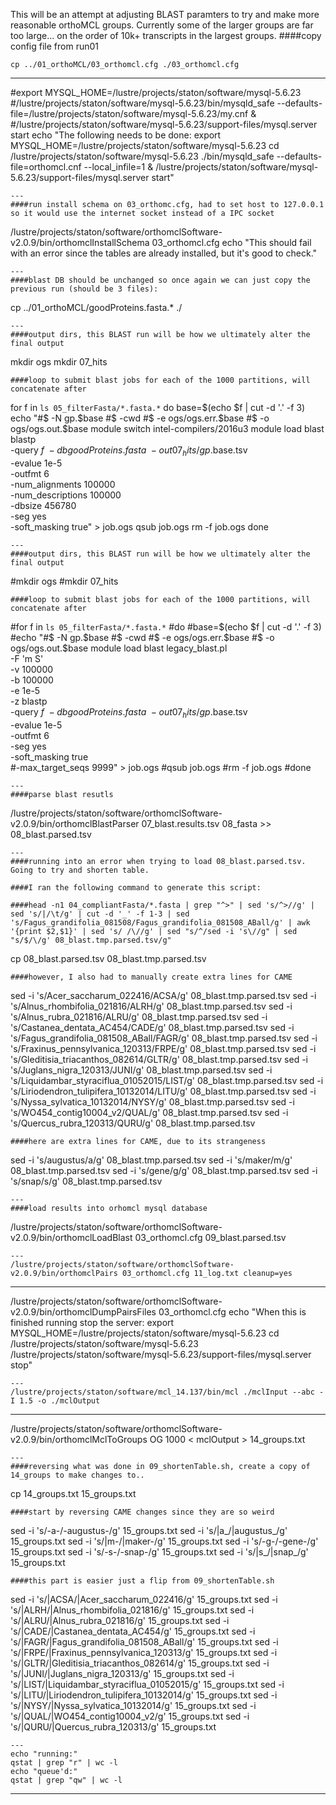This will be an attempt at adjusting BLAST paramters to try and make more reasonable orthoMCL groups. Currently some of the larger groups are far too large... on the order of 10k+ transcripts in the largest groups.
####copy config file from run01
```
cp ../01_orthoMCL/03_orthomcl.cfg ./03_orthomcl.cfg
```
---
#export MYSQL_HOME=/lustre/projects/staton/software/mysql-5.6.23
#/lustre/projects/staton/software/mysql-5.6.23/bin/mysqld_safe --defaults-file=/lustre/projects/staton/software/mysql-5.6.23/my.cnf &
#/lustre/projects/staton/software/mysql-5.6.23/support-files/mysql.server start
echo "The following needs to be done:
export MYSQL_HOME=/lustre/projects/staton/software/mysql-5.6.23
cd /lustre/projects/staton/software/mysql-5.6.23
./bin/mysqld_safe --defaults-file=orthomcl.cnf --local_infile=1 &
/lustre/projects/staton/software/mysql-5.6.23/support-files/mysql.server start"
```
---
####run install schema on 03_orthomc.cfg, had to set host to 127.0.0.1 so it would use the internet socket instead of a IPC socket
```
/lustre/projects/staton/software/orthomclSoftware-v2.0.9/bin/orthomclInstallSchema 03_orthomcl.cfg
echo "This should fail with an error since the tables are already installed, but it's good to check."
```
---
####blast DB should be unchanged so once again we can just copy the previous run (should be 3 files):
```
cp ../01_orthoMCL/goodProteins.fasta.* ./
```
---
####output dirs, this BLAST run will be how we ultimately alter the final output
```
mkdir ogs
mkdir 07_hits
```
####loop to submit blast jobs for each of the 1000 partitions, will concatenate after
```
for f in `ls 05_filterFasta/*.fasta.*`
do
base=$(echo $f | cut -d '.' -f 3)
echo "#$ -N gp.$base
#$ -cwd
#$ -e ogs/ogs.err.$base
#$ -o ogs/ogs.out.$base
module switch intel-compilers/2016u3
module load blast
blastp \
-query $f \
-db goodProteins.fasta \
-out 07_hits/gp.$base.tsv \
-evalue 1e-5 \
-outfmt 6 \
-num_alignments 100000 \
-num_descriptions 100000 \
-dbsize 456780 \
-seg yes \
-soft_masking true" > job.ogs
qsub job.ogs
rm -f job.ogs
done
```
---
####output dirs, this BLAST run will be how we ultimately alter the final output
```
#mkdir ogs
#mkdir 07_hits
```
####loop to submit blast jobs for each of the 1000 partitions, will concatenate after
```
#for f in `ls 05_filterFasta/*.fasta.*`
#do
#base=$(echo $f | cut -d '.' -f 3)
#echo "#$ -N gp.$base
#$ -cwd
#$ -e ogs/ogs.err.$base
#$ -o ogs/ogs.out.$base
module load blast
legacy_blast.pl \
-F 'm S' \
-v 100000 \
-b 100000 \
-e 1e-5 \
-z 
blastp \
-query $f \
-db goodProteins.fasta \
-out 07_hits/gp.$base.tsv \
-evalue 1e-5 \
-outfmt 6 \
-seg yes \
-soft_masking true \
#-max_target_seqs 9999" > job.ogs
#qsub job.ogs
#rm -f job.ogs
#done
```
---
####parse blast resutls
```
/lustre/projects/staton/software/orthomclSoftware-v2.0.9/bin/orthomclBlastParser 07_blast.results.tsv 08_fasta >> 08_blast.parsed.tsv
```
---
####running into an error when trying to load 08_blast.parsed.tsv. Going to try and shorten table. 
```
```
####I ran the following command to generate this script:
```
```
####head -n1 04_compliantFasta/*.fasta | grep "^>" | sed 's/^>//g' | sed 's/|/\t/g' | cut -d '_' -f 1-3 | sed 's/Fagus_grandifolia_081508/Fagus_grandifolia_081508_ABall/g' | awk '{print $2,$1}' | sed 's/ /\//g' | sed "s/^/sed -i 's\//g" | sed "s/$/\/g' 08_blast.tmp.parsed.tsv/g"
```
cp 08_blast.parsed.tsv 08_blast.tmp.parsed.tsv
```
####however, I also had to manually create extra lines for CAME
```
sed -i 's/Acer_saccharum_022416/ACSA/g' 08_blast.tmp.parsed.tsv
sed -i 's/Alnus_rhombifolia_021816/ALRH/g' 08_blast.tmp.parsed.tsv
sed -i 's/Alnus_rubra_021816/ALRU/g' 08_blast.tmp.parsed.tsv
sed -i 's/Castanea_dentata_AC454/CADE/g' 08_blast.tmp.parsed.tsv
sed -i 's/Fagus_grandifolia_081508_ABall/FAGR/g' 08_blast.tmp.parsed.tsv
sed -i 's/Fraxinus_pennsylvanica_120313/FRPE/g' 08_blast.tmp.parsed.tsv
sed -i 's/Gleditisia_triacanthos_082614/GLTR/g' 08_blast.tmp.parsed.tsv
sed -i 's/Juglans_nigra_120313/JUNI/g' 08_blast.tmp.parsed.tsv
sed -i 's/Liquidambar_styraciflua_01052015/LIST/g' 08_blast.tmp.parsed.tsv
sed -i 's/Liriodendron_tulipifera_10132014/LITU/g' 08_blast.tmp.parsed.tsv
sed -i 's/Nyssa_sylvatica_10132014/NYSY/g' 08_blast.tmp.parsed.tsv
sed -i 's/WO454_contig10004_v2/QUAL/g' 08_blast.tmp.parsed.tsv
sed -i 's/Quercus_rubra_120313/QURU/g' 08_blast.tmp.parsed.tsv
```
####here are extra lines for CAME, due to its strangeness
```
sed -i 's/augustus/a/g' 08_blast.tmp.parsed.tsv
sed -i 's/maker/m/g' 08_blast.tmp.parsed.tsv
sed -i 's/gene/g/g' 08_blast.tmp.parsed.tsv
sed -i 's/snap/s/g' 08_blast.tmp.parsed.tsv
```
---
####load results into orhomcl mysql database
```
/lustre/projects/staton/software/orthomclSoftware-v2.0.9/bin/orthomclLoadBlast 03_orthomcl.cfg 09_blast.parsed.tsv
```
---
/lustre/projects/staton/software/orthomclSoftware-v2.0.9/bin/orthomclPairs 03_orthomcl.cfg 11_log.txt cleanup=yes
```
---
/lustre/projects/staton/software/orthomclSoftware-v2.0.9/bin/orthomclDumpPairsFiles 03_orthomcl.cfg
echo "When this is finished running stop the server:
export MYSQL_HOME=/lustre/projects/staton/software/mysql-5.6.23
cd /lustre/projects/staton/software/mysql-5.6.23
/lustre/projects/staton/software/mysql-5.6.23/support-files/mysql.server stop"
```
---
/lustre/projects/staton/software/mcl_14.137/bin/mcl ./mclInput --abc -I 1.5 -o ./mclOutput
```
---
/lustre/projects/staton/software/orthomclSoftware-v2.0.9/bin/orthomclMclToGroups OG 1000 < mclOutput > 14_groups.txt
```
---
####reversing what was done in 09_shortenTable.sh, create a copy of 14_groups to make changes to..
```
cp 14_groups.txt 15_groups.txt
```
####start by reversing CAME changes since they are so weird
```
sed -i 's/-a-/-augustus-/g' 15_groups.txt
sed -i 's/|a_/|augustus_/g' 15_groups.txt
sed -i 's/|m-/|maker-/g' 15_groups.txt
sed -i 's/-g-/-gene-/g' 15_groups.txt
sed -i 's/-s-/-snap-/g' 15_groups.txt
sed -i 's/|s_/|snap_/g' 15_groups.txt
```
####this part is easier just a flip from 09_shortenTable.sh
```
sed -i 's/|ACSA/|Acer_saccharum_022416/g' 15_groups.txt
sed -i 's/|ALRH/|Alnus_rhombifolia_021816/g' 15_groups.txt
sed -i 's/|ALRU/|Alnus_rubra_021816/g' 15_groups.txt
sed -i 's/|CADE/|Castanea_dentata_AC454/g' 15_groups.txt
sed -i 's/|FAGR/|Fagus_grandifolia_081508_ABall/g' 15_groups.txt
sed -i 's/|FRPE/|Fraxinus_pennsylvanica_120313/g' 15_groups.txt
sed -i 's/|GLTR/|Gleditisia_triacanthos_082614/g' 15_groups.txt
sed -i 's/|JUNI/|Juglans_nigra_120313/g' 15_groups.txt
sed -i 's/|LIST/|Liquidambar_styraciflua_01052015/g' 15_groups.txt
sed -i 's/|LITU/|Liriodendron_tulipifera_10132014/g' 15_groups.txt
sed -i 's/|NYSY/|Nyssa_sylvatica_10132014/g' 15_groups.txt
sed -i 's/|QUAL/|WO454_contig10004_v2/g' 15_groups.txt
sed -i 's/|QURU/|Quercus_rubra_120313/g' 15_groups.txt
```
---
echo "running:"
qstat | grep "r" | wc -l
echo "queue'd:"
qstat | grep "qw" | wc -l
```
---
